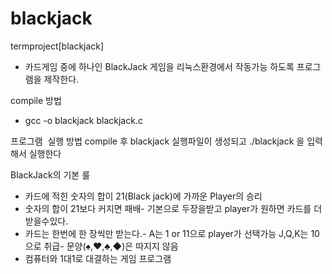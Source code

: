 # blackjack
termproject[blackjack]
- 카드게임 중에 하나인 BlackJack 게임을 리눅스환경에서 작동가능 하도록 프로그램을 제작한다.

compile 방법

- gcc -o blackjack blackjack.c

프로그램  실행 방법
compile 후 blackjack 실행파일이 생성되고
./blackjack 을  입력해서 실행한다

BlackJack의 기본 룰
- 카드에 적힌 숫자의 합이 21(Black jack)에 가까운 Player의 승리
- 숫자의 합이 21보다 커지면 패배- 기본으로 두장을받고 player가 원하면 카드를 더받을수있다.
- 카드는 한번에 한 장씩만 받는다.- A는 1 or 11으로 player가 선택가능 J,Q,K는 10으로 취급- 문양(♠,♥,♣,◆)은 따지지 않음
- 컴퓨터와 1대1로 대결하는 게임 프로그램
